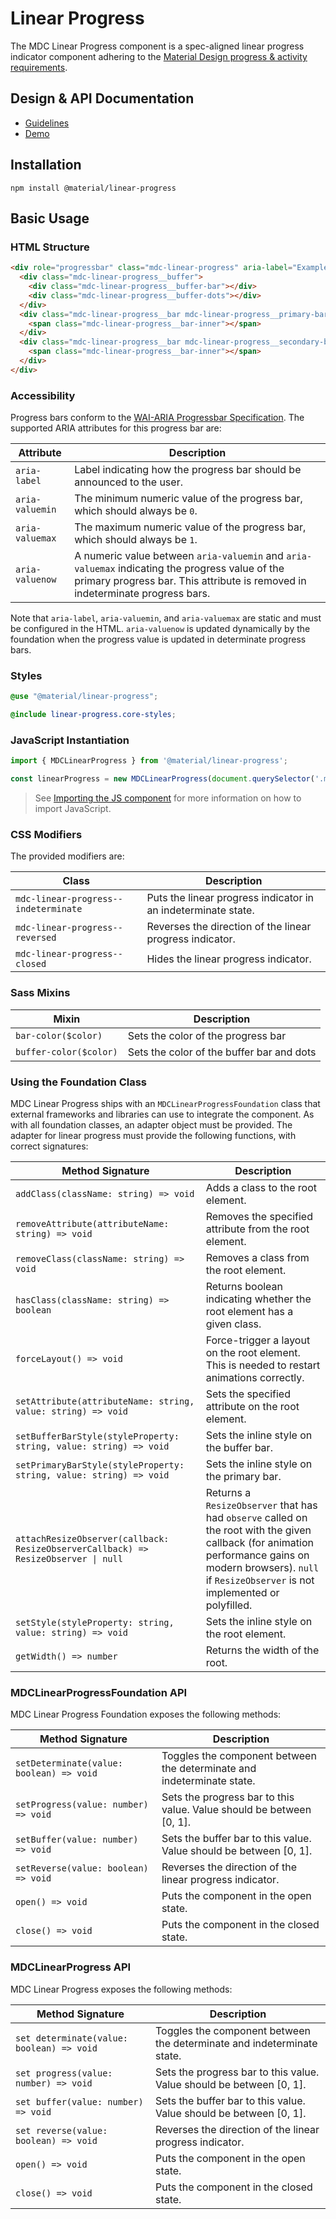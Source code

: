 <!--docs:
title: "Linear Progress"
layout: detail
section: components
excerpt: "Material Design-styled linear progress indicators."
iconId: progress_linear
path: /catalog/linear-progress/
-->

# Linear Progress

<!--<div class="article__asset">
  <a class="article__asset-link"
      href="https://material-components.github.io/material-components-web-catalog/#/component/linear-progress-indicator">
    <img src="{{ site.rootpath }}/images/mdc_web_screenshots/linear-progress.png" width="586" alt="Linear progress screenshot">
  </a>
</div>-->

The MDC Linear Progress component is a spec-aligned linear progress indicator component adhering to the
[Material Design progress & activity requirements](https://material.io/go/design-progress-indicators).

## Design & API Documentation

<ul class="icon-list">
  <li class="icon-list-item icon-list-item--spec">
    <a href="https://material.io/go/design-progress-indicators">Guidelines</a>
  </li>
  <li class="icon-list-item icon-list-item--link">
    <a href="https://material-components.github.io/material-components-web-catalog/#/component/linear-progress-indicator">Demo</a>
  </li>
</ul>

## Installation

```
npm install @material/linear-progress
```

## Basic Usage

### HTML Structure

```html
<div role="progressbar" class="mdc-linear-progress" aria-label="Example Progress Bar" aria-valuemin="0" aria-valuemax="1" aria-valuenow="0">
  <div class="mdc-linear-progress__buffer">
    <div class="mdc-linear-progress__buffer-bar"></div>
    <div class="mdc-linear-progress__buffer-dots"></div>
  </div>
  <div class="mdc-linear-progress__bar mdc-linear-progress__primary-bar">
    <span class="mdc-linear-progress__bar-inner"></span>
  </div>
  <div class="mdc-linear-progress__bar mdc-linear-progress__secondary-bar">
    <span class="mdc-linear-progress__bar-inner"></span>
  </div>
</div>
```

### Accessibility

Progress bars conform to the [WAI-ARIA Progressbar Specification](https://www.w3.org/TR/wai-aria/#progressbar). The supported ARIA attributes for this progress bar are:

| Attribute | Description |
| --------- | ----------- |
| `aria-label` | Label indicating how the progress bar should be announced to the user. |
| `aria-valuemin` | The minimum numeric value of the progress bar, which should always be `0`. |
| `aria-valuemax` | The maximum numeric value of the progress bar, which should always be `1`. |
| `aria-valuenow` | A numeric value between `aria-valuemin` and `aria-valuemax` indicating the progress value of the primary progress bar. This attribute is removed in indeterminate progress bars. |

Note that `aria-label`, `aria-valuemin`, and `aria-valuemax` are static and must be configured in the HTML. `aria-valuenow` is updated dynamically by the foundation when the progress value is updated in determinate progress bars.

### Styles
```scss
@use "@material/linear-progress";

@include linear-progress.core-styles;
```

### JavaScript Instantiation

```js
import { MDCLinearProgress } from '@material/linear-progress';

const linearProgress = new MDCLinearProgress(document.querySelector('.mdc-linear-progress'));
```

> See [Importing the JS component](../../docs/importing-js.md) for more information on how to import JavaScript.

### CSS Modifiers

The provided modifiers are:

| Class                 | Description                                             |
| --------------------- | ------------------------------------------------------- |
| `mdc-linear-progress--indeterminate`   | Puts the linear progress indicator in an indeterminate state. |
| `mdc-linear-progress--reversed`  | Reverses the direction of the linear progress indicator.   |
| `mdc-linear-progress--closed`  | Hides the linear progress indicator. |

### Sass Mixins

Mixin | Description
--- | ---
`bar-color($color)` | Sets the color of the progress bar
`buffer-color($color)` | Sets the color of the buffer bar and dots

### Using the Foundation Class

MDC Linear Progress ships with an `MDCLinearProgressFoundation` class that external frameworks and libraries can
use to integrate the component. As with all foundation classes, an adapter object must be provided.
The adapter for linear progress must provide the following functions, with correct signatures:

| Method Signature | Description |
| --- | --- |
| `addClass(className: string) => void` | Adds a class to the root element. |
| `removeAttribute(attributeName: string) => void` | Removes the specified attribute from the root element. |
| `removeClass(className: string) => void` | Removes a class from the root element. |
| `hasClass(className: string) => boolean` | Returns boolean indicating whether the root element has a given class. |
| `forceLayout() => void` | Force-trigger a layout on the root element. This is needed to restart animations correctly. |
| `setAttribute(attributeName: string, value: string) => void` | Sets the specified attribute on the root element. |
| `setBufferBarStyle(styleProperty: string, value: string) => void` | Sets the inline style on the buffer bar. |
| `setPrimaryBarStyle(styleProperty: string, value: string) => void` | Sets the inline style on the primary bar. |
| `attachResizeObserver(callback: ResizeObserverCallback) => ResizeObserver \| null` | Returns a `ResizeObserver` that has had `observe` called on the root with the given callback (for animation performance gains on modern browsers). `null` if `ResizeObserver` is not implemented or polyfilled. |
| `setStyle(styleProperty: string, value: string) => void` | Sets the inline style on the root element. |
| `getWidth() => number` | Returns the width of the root. |

### MDCLinearProgressFoundation API

MDC Linear Progress Foundation exposes the following methods:

| Method Signature | Description |
| --- | --- |
| `setDeterminate(value: boolean) => void` | Toggles the component between the determinate and indeterminate state. |
| `setProgress(value: number) => void` | Sets the progress bar to this value. Value should be between [0, 1]. |
| `setBuffer(value: number) => void` | Sets the buffer bar to this value. Value should be between [0, 1]. |
| `setReverse(value: boolean) => void` | Reverses the direction of the linear progress indicator. |
| `open() => void` | Puts the component in the open state. |
| `close() => void` | Puts the component in the closed state. |

### MDCLinearProgress API

MDC Linear Progress exposes the following methods:

| Method Signature | Description |
| --- | --- |
| `set determinate(value: boolean) => void` | Toggles the component between the determinate and indeterminate state. |
| `set progress(value: number) => void` | Sets the progress bar to this value. Value should be between [0, 1]. |
| `set buffer(value: number) => void` | Sets the buffer bar to this value. Value should be between [0, 1]. |
| `set reverse(value: boolean) => void` | Reverses the direction of the linear progress indicator. |
| `open() => void` | Puts the component in the open state. |
| `close() => void` | Puts the component in the closed state. |
